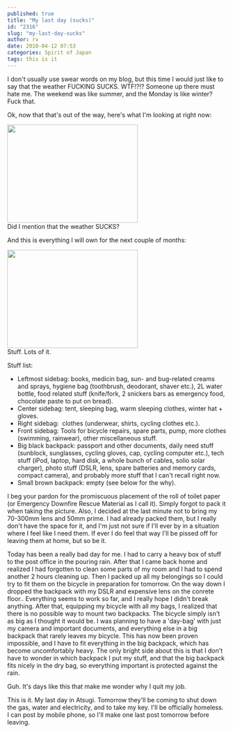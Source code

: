 ```yaml
---
published: true
title: "My last day (sucks)"
id: "2316"
slug: "my-last-day-sucks"
author: rv
date: 2010-04-12 07:53
categories: Spirit of Japan
tags: this is it
---
```

I don't usually use swear words on my blog, but this time I would just like to say that the weather FUCKING SUCKS. WTF!?!? Someone up there must hate me. The weekend was like summer, and the Monday is like winter? Fuck that.

Ok, now that that's out of the way, here's what I'm looking at right now:

<div class="caption">
<a href="https://s3.amazonaws.com/cfwblog/uploads/2010/04/img_1501.jpg"><img class="size-medium wp-image-2317" title="IMG_1501" src="https://s3.amazonaws.com/cfwblog/uploads/2010/04/img_1501.jpg?w=300" alt="" width="300" height="225" /></a>
<div class="caption-text">Did I mention that the weather SUCKS?</div>
</div>

And this is everything I will own for the next couple of months:

<div class="caption">
<a href="https://s3.amazonaws.com/cfwblog/uploads/2010/04/img_1500.jpg"><img class="size-medium wp-image-2318" title="IMG_1500" src="https://s3.amazonaws.com/cfwblog/uploads/2010/04/img_1500.jpg?w=300" alt="" width="300" height="225" /></a>
<div class="caption-text">Stuff. Lots of it.</div>
</div>

Stuff list:
<ul>
	<li>Leftmost sidebag: books, medicin bag, sun- and bug-related creams and sprays, hygiene bag (toothbrush, deodorant, shaver etc.), 2L water bottle, food related stuff (knife/fork, 2 snickers bars as emergency food, chocolate paste to put on bread).</li>
	<li>Center sidebag: tent, sleeping bag, warm sleeping clothes, winter hat + gloves.</li>
	<li>Right sidebag:  clothes (underwear, shirts, cycling clothes etc.).</li>
	<li>Front sidebag: Tools for bicycle repairs, spare parts, pump, more clothes (swimming, rainwear), other miscellaneous stuff.</li>
	<li>Big black backpack: passport and other documents, daily need stuff (sunblock, sunglasses, cycling gloves, cap, cycling computer etc.), tech stuff (iPod, laptop, hard disk, a whole bunch of cables, solio solar charger), photo stuff (DSLR, lens, spare batteries and memory cards, compact camera), and probably more stuff that I can't recall right now.</li>
	<li>Small brown backpack: empty (see below for the why).</li>
</ul>
I beg your pardon for the promiscuous placement of the roll of toilet paper (or Emergency Downfire Rescue Material as I call it). Simply forgot to pack it when taking the picture. Also, I decided at the last minute not to bring my 70-300mm lens and 50mm prime. I had already packed them, but I really don't have the space for it, and I'm just not sure if I'll ever by in a situation where I feel like I need them. If ever I do feel that way I'll be pissed off for leaving them at home, but so be it.

Today has been a really bad day for me. I had to carry a heavy box of stuff to the post office in the pouring rain. After that I came back home and realized I had forgotten to clean some parts of my room and I had to spend another 2 hours cleaning up. Then I packed up all my belongings so I could try to fit them on the bicycle in preparation for tomorrow. On the way down I dropped the backpack with my DSLR and expensive lens on the conrete floor.. Everything seems to work so far, and I really hope I didn't break anything. After that, equipping my bicycle with all my bags, I realized that there is no possible way to mount two backpacks. The bicycle simply isn't as big as I thought it would be. I was planning to have a 'day-bag' with just my camera and important documents, and everything else in a big backpack that rarely leaves my bicycle. This has now been proven impossible, and I have to fit everything in the big backpack, which has become uncomfortably heavy. The only bright side about this is that I don't have to wonder in which backpack I put my stuff, and that the big backpack fits nicely in the dry bag, so everything important is protected against the rain.

Guh. It's days like this that make me wonder why I quit my job.

This is it. My last day in Atsugi. Tomorrow they'll be coming to shut down the gas, water and electricity, and to take my key. I'll be officially homeless. I can post by mobile phone, so I'll make one last post tomorrow before leaving.